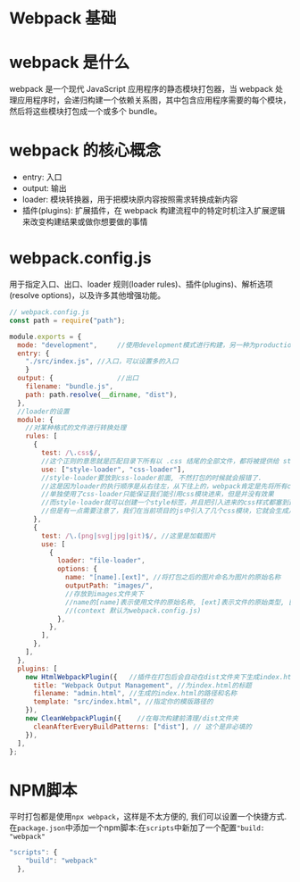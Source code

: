 # Webpack 基础

# webpack 是什么

webpack 是一个现代 JavaScript 应用程序的静态模块打包器，当 webpack 处理应用程序时，会递归构建一个依赖关系图，其中包含应用程序需要的每个模块，然后将这些模块打包成一个或多个 bundle。

# webpack 的核心概念

- entry: 入口
- output: 输出
- loader: 模块转换器，用于把模块原内容按照需求转换成新内容
- 插件(plugins): 扩展插件，在 webpack 构建流程中的特定时机注入扩展逻辑来改变构建结果或做你想要做的事情

# webpack.config.js

用于指定入口、出口、loader 规则(loader rules)、插件(plugins)、解析选项(resolve options)，以及许多其他增强功能。

```js
// webpack.config.js
const path = require("path");

module.exports = {
  mode: "development",     //使用development模式进行构建，另一种为production模式，后者出口文件会简洁许多
  entry: {
    "./src/index.js", //入口，可以设置多的入口
    }
  output: {                //出口 
    filename: "bundle.js",
    path: path.resolve(__dirname, "dist"),
  },
  //loader的设置
  module: {   
    //对某种格式的文件进行转换处理
    rules: [
      {
        test: /\.css$/, 
        //这个正则的意思就是匹配目录下所有以 .css 结尾的全部文件，都将被提供给 style-loader 和 css-loader   
        use: ["style-loader", "css-loader"],  
        //style-loader要放到css-loader前面, 不然打包的时候就会报错了.
        //这是因为loader的执行顺序是从右往左，从下往上的，webpack肯定是先将所有css模块依赖解析完得到计算结果再创建style标签。因此应该把style-loader放在css-loader的前面。
        //单独使用了css-loader只能保证我们能引用css模块进来，但是并没有效果
        //而style-loader就可以创建一个style标签，并且把引入进来的css样式都塞到这个标签里
        //但是有一点需要注意了，我们在当前项目的js中引入了几个css模块，它就会生成几个style标签
      },
      {
        test: /\.(png|svg|jpg|git)$/, //这里是加载图片
        use: [
          {
            loader: "file-loader",
            options: {
              name: "[name].[ext]", //将打包之后的图片命名为图片的原始名称
              outputPath: "images/", 
              //存放到images文件夹下
              //name的[name]表示使用文件的原始名称, [ext]表示文件的原始类型, [hash]表示以哈希值命名, [path]表示资源相对于context的路径.
              //(context 默认为webpack.config.js)
            },
          },
        ],
      },
    ],
  },
  plugins: [
    new HtmlWebpackPlugin({   //插件在打包后会自动在dist文件夹下生成index.html, 而且还会帮我们把输出的js都引入进去
      title: "Webpack Output Management", //为index.html的标题
      filename: "admin.html", //生成的index.html的路径和名称
      template: "src/index.html", //指定你的模版路径的
    }),
    new CleanWebpackPlugin({    //在每次构建前清理/dist文件夹
      cleanAfterEveryBuildPatterns: ["dist"], // 这个是非必填的
    }),
  ],
};
```

# NPM脚本

平时打包都是使用`npx webpack`，这样是不太方便的, 我们可以设置一个快捷方式. 在`package.json`中添加一个npm脚本:在`scripts`中新加了一个配置`"build: "webpack"`

```js
"scripts": {
    "build": "webpack"
  },
```
